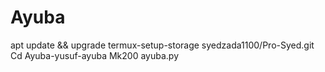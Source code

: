 # Ayuba
apt update && upgrade
termux-setup-storage
syedzada1100/Pro-Syed.git
Cd Ayuba-yusuf-ayuba
Mk200 ayuba.py
